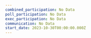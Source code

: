 ```yaml
---
combined_participation: No Data
poll_participation: No Data
exec_participation: No Data
communication: No Data
start_date: 2023-10-30T00:00:00.000Z
---
```

